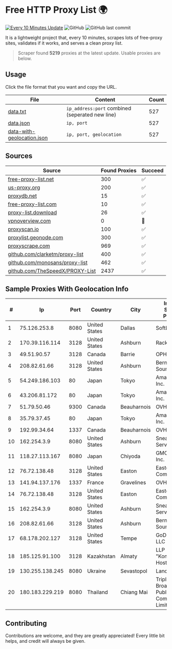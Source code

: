 
# Free HTTP Proxy List 🌍

[![Every 10 Minutes Update](https://github.com/mertguvencli/http-proxy-list/actions/workflows/main.yml/badge.svg?branch=main)](https://github.com/mertguvencli/http-proxy-list/actions/workflows/main.yml)
![GitHub](https://img.shields.io/github/license/mertguvencli/http-proxy-list)
![GitHub last commit](https://img.shields.io/github/last-commit/mertguvencli/http-proxy-list)

It is a lightweight project that, every 10 minutes, scrapes lots of free-proxy sites, validates if it works, and serves a clean proxy list.


> Scraper found **5219** proxies at the latest update. Usable proxies are below.

## Usage

Click the file format that you want and copy the URL.


|File|Content|Count|
|----|-------|-----|
|[data.txt](https://raw.githubusercontent.com/mertguvencli/http-proxy-list/main/proxy-list/data.txt)|`ip_address:port` combined (seperated new line)|527|
|[data.json](https://raw.githubusercontent.com/mertguvencli/http-proxy-list/main/proxy-list/data.json)|`ip, port`|527|
|[data-with-geolocation.json](https://raw.githubusercontent.com/mertguvencli/http-proxy-list/main/proxy-list/data-with-geolocation.json)|`ip, port, geolocation`|527|

## Sources

|Source|Found Proxies|Succeed|
|------|-------------|-------|
|[free-proxy-list.net](https://free-proxy-list.net)|300|✅|
|[us-proxy.org](https://www.us-proxy.org)|200|✅|
|[proxydb.net](http://proxydb.net)|15|✅|
|[free-proxy-list.com](https://free-proxy-list.com/?page=&port=&type%5B%5D=http&type%5B%5D=https&up_time=0&search=Search)|10|✅|
|[proxy-list.download](https://www.proxy-list.download/HTTP)|26|✅|
|[vpnoverview.com](https://vpnoverview.com/privacy/anonymous-browsing/free-proxy-servers)|0|🚫|
|[proxyscan.io](https://www.proxyscan.io)|100|✅|
|[proxylist.geonode.com](https://proxylist.geonode.com/api/proxy-list?limit=300&page=1&sort_by=lastChecked&sort_type=desc&protocols=http,https)|300|✅|
|[proxyscrape.com](https://api.proxyscrape.com/v2/?request=displayproxies&protocol=http&timeout=10000&country=all&ssl=all&anonymity=all)|969|✅|
|[github.com/clarketm/proxy-list](https://raw.githubusercontent.com/clarketm/proxy-list/master/proxy-list-raw.txt)|400|✅|
|[github.com/monosans/proxy-list](https://raw.githubusercontent.com/monosans/proxy-list/main/proxies/http.txt)|462|✅|
|[github.com/TheSpeedX/PROXY-List](https://raw.githubusercontent.com/TheSpeedX/PROXY-List/master/http.txt)|2437|✅|


## Sample Proxies With Geolocation Info

|#|Ip|Port|Country|City|Internet Service Provider|
|-|--|----|-------|----|-------------------------|
|1|75.126.253.8|8080|United States|Dallas|SoftLayer|
|2|170.39.116.114|3128|United States|Ashburn|Rackdog, LLC|
|3|49.51.90.57|3128|Canada|Barrie|OPHL|
|4|208.82.61.66|3128|United States|Ashburn|Bernardi Sounds|
|5|54.249.186.103|80|Japan|Tokyo|Amazon.com, Inc.|
|6|43.206.81.172|80|Japan|Tokyo|Amazon.com, Inc.|
|7|51.79.50.46|9300|Canada|Beauharnois|OVH SAS|
|8|35.79.37.45|80|Japan|Tokyo|Amazon.com, Inc.|
|9|192.99.34.64|1337|Canada|Beauharnois|OVH SAS|
|10|162.254.3.9|8080|United States|Ashburn|Sneaker Server|
|11|118.27.113.167|8080|Japan|Chiyoda|GMO Internet, Inc.|
|12|76.72.138.48|3128|United States|Easton|Easton Utilities Commission|
|13|141.94.137.176|1337|France|Gravelines|OVH SAS|
|14|76.72.138.48|3128|United States|Easton|Easton Utilities Commission|
|15|162.254.3.9|8080|United States|Ashburn|Sneaker Server|
|16|208.82.61.66|3128|United States|Ashburn|Bernardi Sounds|
|17|68.178.202.127|3128|United States|Tempe|GoDaddy.com, LLC|
|18|185.125.91.100|3128|Kazakhstan|Almaty|LLP "Kompaniya Hoster.KZ"|
|19|130.255.138.245|8080|Ukraine|Sevastopol|Lancom Ltd.|
|20|180.183.229.219|8080|Thailand|Chiang Mai|Triple T Broadband Public Company Limited|



## Contributing

Contributions are welcome, and they are greatly appreciated! Every
little bit helps, and credit will always be given.


